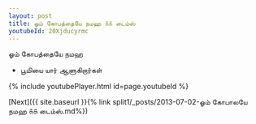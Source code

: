 ```yaml
---
layout: post
title: ஓம் கோபத்தையே நமஹ ௧௧ டைம்ஸ்
youtubeId: 20Xjducyrmc
---
```

 
 
 ஓம் கோபத்தையே நமஹ  
 
 -  பூமியை யார் ஆளுகிறார்கள் 
 
  
 
  
 
 
 
 
 
 


{% include youtubePlayer.html id=page.youtubeId %}
 
[Next]({{ site.baseurl }}{% link  split1/_posts/2013-07-02-ஓம் கோபாலயே நமஹ ௧௧ டைம்ஸ்.md%})
 
